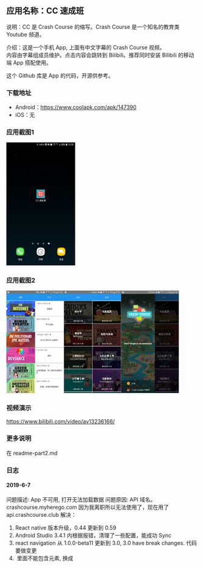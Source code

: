 ## 应用名称：CC 速成班
说明：CC 是 Crash Course 的缩写。Crash Course 是一个知名的教育类 Youtube 频道。

介绍：这是一个手机 App, 上面有中文字幕的 Crash Course 视频。  
内容由字幕组成员维护。点击内容会跳转到 Bilibili。推荐同时安装 Bilibili 的移动端 App 搭配使用。     

这个 Github 库是 App 的代码，开源供参考。   

### 下载地址
* Android：https://www.coolapk.com/apk/147390
* iOS：无

### 应用截图1
<img src="/unrelated-stuff/ss.png" width="36%">

### 应用截图2
<img src="/unrelated-stuff/tab1.jpg" width="30%"><img src="/unrelated-stuff/tab2.jpg" width="30%"><img src="/unrelated-stuff/side.jpg" width="30%">      

### 视频演示
https://www.bilibili.com/video/av13236166/

### 更多说明
在 readme-part2.md

### 日志
#### 2019-6-7 
问题描述: App 不可用, 打开无法加载数据
问题原因: API 域名。crashcourse.myherego.com 因为我离职所以无法使用了，现在用了 api.crashcourse.club
解决：
1. React native 版本升级，0.44 更新到 0.59
2. Android Studio 3.4.1 内根据报错，清理了一些配置，能成功 Sync
3. react navigation 从 1.0.0-beta11 更新到 3.0, 3.0 have break changes. 代码要做变更
4. <Image> 里面不能包含元素, 换成 <ImageBackground>